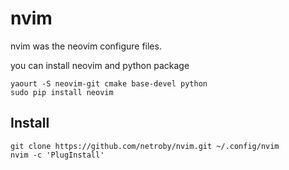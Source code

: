 # nvim

nvim was the neovim configure files.

you can install neovim and python package 

```
yaourt -S neovim-git cmake base-devel python
sudo pip install neovim
```

## Install


```
git clone https://github.com/netroby/nvim.git ~/.config/nvim
nvim -c 'PlugInstall'
```
